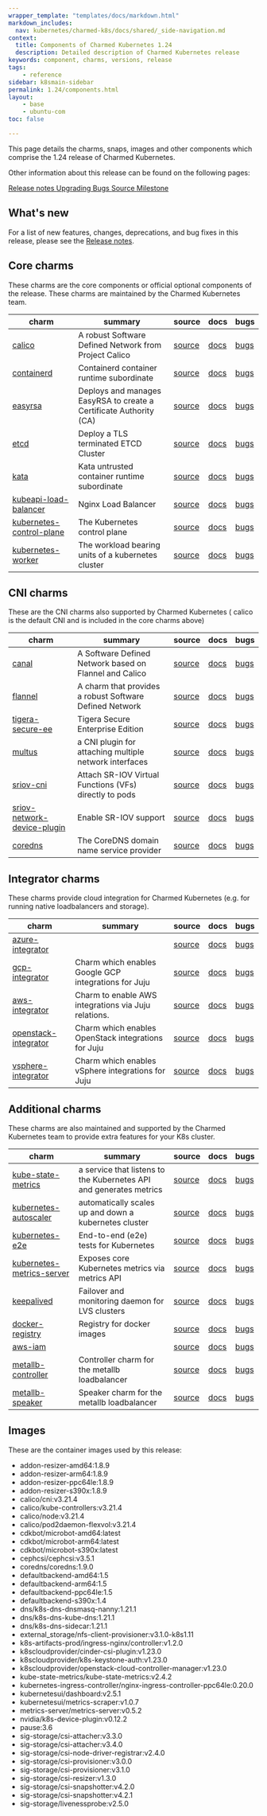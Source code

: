 ```yaml
---
wrapper_template: "templates/docs/markdown.html"
markdown_includes:
  nav: kubernetes/charmed-k8s/docs/shared/_side-navigation.md
context:
  title: Components of Charmed Kubernetes 1.24
  description: Detailed description of Charmed Kubernetes release
keywords: component, charms, versions, release
tags:
    - reference
sidebar: k8smain-sidebar
permalink: 1.24/components.html
layout:
    - base
    - ubuntu-com
toc: false

---
```


<!-- THIS PAGE IS AUTOGENERATED -->
<!-- If you find an error in this page, it is likely to be in the original
source of the information - please file a bug at 
https://github.com/charmed-kubernetes/kubernetes-docs/issues 
rather than editing the text -->

This page details the charms, snaps, images and other components
which comprise the 1.24 release of Charmed Kubernetes.

Other information about this release can be found on the following pages:

<a class='p-button--brand' href='/kubernetes/charmed-k8s/docs/1.24/release-notes'>Release notes </a>
<a class='p-button--brand' href='/kubernetes/charmed-k8s/docs/1.24/upgrading'>Upgrading </a>
<a class='p-button--brand' href='https://bugs.launchpad.net/charmed-kubernetes'>Bugs </a>
<a class='p-button--brand' href='https://github.com/charmed-kubernetes/bundle'>Source </a>
<a class='p-button--brand' href='https://launchpad.net/charmed-kubernetes/+milestone/1.24'>Milestone </a>

## What's new

For a list of new features, changes, deprecations, and bug fixes in this
release, please see the [Release notes](release-notes).

## Core charms

These charms are the core components or official optional components of the
release. These charms are maintained by the Charmed Kubernetes team.

|charm | summary | source | docs | bugs |
|-|-|-|-|-|
| [calico](https://charmhub.io/calico) | A robust Software Defined Network from Project Calico | [source](https://github.com/charmed-kubernetes/layer-calico.git) | [docs](https://charmhub.io/calico/docs) | [bugs](https://bugs.launchpad.net/charmed-kubernetes) |
| [containerd](https://charmhub.io/containerd) | Containerd container runtime subordinate | [source](https://github.com/charmed-kubernetes/charm-containerd.git) | [docs](https://charmhub.io/containerd/docs) | [bugs](https://bugs.launchpad.net/charmed-kubernetes) |
| [easyrsa](https://charmhub.io/easyrsa) | Deploys and manages EasyRSA to create a Certificate Authority (CA) | [source](https://github.com/charmed-kubernetes/layer-easyrsa.git) | [docs](https://charmhub.io/easyrsa/docs) | [bugs](https://bugs.launchpad.net/charmed-kubernetes) |
| [etcd](https://charmhub.io/etcd) | Deploy a TLS terminated ETCD Cluster | [source](https://github.com/charmed-kubernetes/layer-etcd.git) | [docs](https://charmhub.io/etcd/docs) | [bugs](https://bugs.launchpad.net/charmed-kubernetes) |
| [kata](https://charmhub.io/kata) | Kata untrusted container runtime subordinate | [source](https://github.com/charmed-kubernetes/charm-kata.git) | [docs](https://charmhub.io/kata/docs) | [bugs](https://bugs.launchpad.net/charmed-kubernetes) |
| [kubeapi-load-balancer](https://charmhub.io/kubeapi-load-balancer) | Nginx Load Balancer | [source](https://github.com/charmed-kubernetes/charm-kubeapi-load-balancer.git) | [docs](https://charmhub.io/kubeapi-load-balancer/docs) | [bugs](https://bugs.launchpad.net/charmed-kubernetes) |
| [kubernetes-control-plane](https://charmhub.io/kubernetes-control-plane) | The Kubernetes control plane | [source](https://github.com/charmed-kubernetes/charm-kubernetes-control-plane.git) | [docs](https://charmhub.io/kubernetes-control-plane/docs) | [bugs](https://bugs.launchpad.net/charmed-kubernetes) |
| [kubernetes-worker](https://charmhub.io/kubernetes-worker) | The workload bearing units of a kubernetes cluster | [source](https://github.com/charmed-kubernetes/charm-kubernetes-worker.git) | [docs](https://charmhub.io/kubernetes-worker/docs) | [bugs](https://bugs.launchpad.net/charmed-kubernetes) |

## CNI charms 

These are the CNI charms also supported by Charmed Kubernetes ( calico is the default CNI and is included in the core charms above)

|charm | summary | source | docs | bugs |
|-|-|-|-|-|
| [canal](https://charmhub.io/canal) | A Software Defined Network based on Flannel and Calico | [source](https://github.com/charmed-kubernetes/layer-canal.git) | [docs](https://charmhub.io/canal/docs) | [bugs](https://bugs.launchpad.net/charmed-kubernetes) |
| [flannel](https://charmhub.io/flannel) | A charm that provides a robust Software Defined Network | [source](https://github.com/charmed-kubernetes/charm-flannel.git) | [docs](https://charmhub.io/flannel/docs) | [bugs](https://bugs.launchpad.net/charmed-kubernetes) |
| [tigera-secure-ee](https://charmhub.io/tigera-secure-ee) | Tigera Secure Enterprise Edition | [source](https://github.com/charmed-kubernetes/layer-tigera-secure-ee.git) | [docs](https://charmhub.io/tigera-secure-ee/docs) | [bugs](https://bugs.launchpad.net/charmed-kubernetes) |
| [multus](https://charmhub.io/multus) | a CNI plugin for attaching multiple network interfaces | [source](https://github.com/charmed-kubernetes/charm-multus.git) | [docs](https://charmhub.io/multus/docs) | [bugs](https://bugs.launchpad.net/charmed-kubernetes) |
| [sriov-cni](https://charmhub.io/sriov-cni) | Attach SR-IOV Virtual Functions (VFs) directly to pods | [source](https://github.com/charmed-kubernetes/charm-sriov-cni.git) | [docs](https://charmhub.io/sriov-cni/docs) | [bugs](https://bugs.launchpad.net/charmed-kubernetes) |
| [sriov-network-device-plugin](https://charmhub.io/sriov-network-device-plugin) | Enable SR-IOV support | [source](https://github.com/charmed-kubernetes/charm-sriov-network-device-plugin.git) | [docs](https://charmhub.io/sriov-network-device-plugin/docs) | [bugs](https://bugs.launchpad.net/charmed-kubernetes) |
| [coredns](https://charmhub.io/coredns) | The CoreDNS domain name service provider | [source](https://github.com/charmed-kubernetes/charm-coredns.git) | [docs](https://charmhub.io/coredns/docs) | [bugs](https://bugs.launchpad.net/charmed-kubernetes) |

## Integrator charms

These charms provide cloud integration for Charmed Kubernetes (e.g. for running native loadbalancers and storage).

|charm | summary | source | docs | bugs |
|-|-|-|-|-|
| [azure-integrator](https://charmhub.io/azure-integrator) |  | [source](https://github.com/juju-solutions/charm-azure-integrator.git) | [docs](https://charmhub.io/azure-integrator/docs) | [bugs](https://bugs.launchpad.net/charmed-kubernetes) |
| [gcp-integrator](https://charmhub.io/gcp-integrator) | Charm which enables Google GCP integrations for Juju | [source](https://github.com/juju-solutions/charm-gcp-integrator.git) | [docs](https://charmhub.io/gcp-integrator/docs) | [bugs](https://bugs.launchpad.net/charmed-kubernetes) |
| [aws-integrator](https://charmhub.io/aws-integrator) | Charm to enable AWS integrations via Juju relations. | [source](https://github.com/juju-solutions/charm-aws-integrator.git) | [docs](https://charmhub.io/aws-integrator/docs) | [bugs](https://bugs.launchpad.net/charmed-kubernetes) |
| [openstack-integrator](https://charmhub.io/openstack-integrator) | Charm which enables OpenStack integrations for Juju | [source](https://github.com/juju-solutions/charm-openstack-integrator.git) | [docs](https://charmhub.io/openstack-integrator/docs) | [bugs](https://bugs.launchpad.net/charmed-kubernetes) |
| [vsphere-integrator](https://charmhub.io/vsphere-integrator) | Charm which enables vSphere integrations for Juju | [source](https://github.com/juju-solutions/charm-vsphere-integrator.git) | [docs](https://charmhub.io/vsphere-integrator/docs) | [bugs](https://bugs.launchpad.net/charmed-kubernetes) |

## Additional charms

These charms are also maintained and supported by the Charmed Kubernetes team to provide extra features for your K8s cluster.

|charm | summary | source | docs | bugs |
|-|-|-|-|-|
| [kube-state-metrics](https://charmhub.io/kube-state-metrics) | a service that listens to the Kubernetes API and generates metrics | [source](https://github.com/charmed-kubernetes/kube-state-metrics-operator.git) | [docs](https://charmhub.io/kube-state-metrics/docs) | [bugs](https://bugs.launchpad.net/charmed-kubernetes) |
| [kubernetes-autoscaler](https://charmhub.io/kubernetes-autoscaler) | automatically scales up and down a kubernetes cluster | [source](https://github.com/charmed-kubernetes/charm-kubernetes-autoscaler.git) | [docs](https://charmhub.io/kubernetes-autoscaler/docs) | [bugs](https://bugs.launchpad.net/charmed-kubernetes) |
| [kubernetes-e2e](https://charmhub.io/kubernetes-e2e) | End-to-end (e2e) tests for Kubernetes | [source](https://github.com/charmed-kubernetes/charm-kubernetes-e2e.git) | [docs](https://charmhub.io/kubernetes-e2e/docs) | [bugs](https://bugs.launchpad.net/charmed-kubernetes) |
| [kubernetes-metrics-server](https://charmhub.io/kubernetes-metrics-server) | Exposes core Kubernetes metrics via metrics API  | [source](https://github.com/charmed-kubernetes/kubernetes-metrics-server-operator.git) | [docs](https://charmhub.io/kubernetes-metrics-server/docs) | [bugs](https://bugs.launchpad.net/charmed-kubernetes) |
| [keepalived](https://charmhub.io/keepalived) | Failover and monitoring daemon for LVS clusters | [source](https://github.com/charmed-kubernetes/charm-keepalived.git) | [docs](https://charmhub.io/keepalived/docs) | [bugs](https://bugs.launchpad.net/charmed-kubernetes) |
| [docker-registry](https://charmhub.io/docker-registry) | Registry for docker images | [source](https://github.com/CanonicalLtd/docker-registry-charm.git) | [docs](https://charmhub.io/docker-registry/docs) | [bugs](https://bugs.launchpad.net/charmed-kubernetes) |
| [aws-iam](https://charmhub.io/aws-iam) |  | [source](https://github.com/charmed-kubernetes/charm-aws-iam.git) | [docs](https://charmhub.io/aws-iam/docs) | [bugs](https://bugs.launchpad.net/charmed-kubernetes) |
| [metallb-controller](https://charmhub.io/metallb-controller) | Controller charm for the metallb loadbalancer | [source](https://github.com/charmed-kubernetes/metallb-operator.git) | [docs](https://charmhub.io/metallb-controller/docs) | [bugs](https://bugs.launchpad.net/charmed-kubernetes) |
| [metallb-speaker](https://charmhub.io/metallb-speaker) | Speaker charm for the metallb loadbalancer | [source](https://github.com/charmed-kubernetes/metallb-operator.git) | [docs](https://charmhub.io/metallb-speaker/docs) | [bugs](https://bugs.launchpad.net/charmed-kubernetes) |

## Images

These are the container images used by this release:

<!-- GENERATED CONTAINER IMAGES -->

-  addon-resizer-amd64:1.8.9
-  addon-resizer-arm64:1.8.9
-  addon-resizer-ppc64le:1.8.9
-  addon-resizer-s390x:1.8.9
-  calico/cni:v3.21.4
-  calico/kube-controllers:v3.21.4
-  calico/node:v3.21.4
-  calico/pod2daemon-flexvol:v3.21.4
-  cdkbot/microbot-amd64:latest
-  cdkbot/microbot-arm64:latest
-  cdkbot/microbot-s390x:latest
-  cephcsi/cephcsi:v3.5.1
-  coredns/coredns:1.9.0
-  defaultbackend-amd64:1.5
-  defaultbackend-arm64:1.5
-  defaultbackend-ppc64le:1.5
-  defaultbackend-s390x:1.4
-  dns/k8s-dns-dnsmasq-nanny:1.21.1
-  dns/k8s-dns-kube-dns:1.21.1
-  dns/k8s-dns-sidecar:1.21.1
-  external_storage/nfs-client-provisioner:v3.1.0-k8s1.11
-  k8s-artifacts-prod/ingress-nginx/controller:v1.2.0
-  k8scloudprovider/cinder-csi-plugin:v1.23.0
-  k8scloudprovider/k8s-keystone-auth:v1.23.0
-  k8scloudprovider/openstack-cloud-controller-manager:v1.23.0
-  kube-state-metrics/kube-state-metrics:v2.4.2
-  kubernetes-ingress-controller/nginx-ingress-controller-ppc64le:0.20.0
-  kubernetesui/dashboard:v2.5.1
-  kubernetesui/metrics-scraper:v1.0.7
-  metrics-server/metrics-server:v0.5.2
-  nvidia/k8s-device-plugin:v0.12.2
-  pause:3.6
-  sig-storage/csi-attacher:v3.3.0
-  sig-storage/csi-attacher:v3.4.0
-  sig-storage/csi-node-driver-registrar:v2.4.0
-  sig-storage/csi-provisioner:v3.0.0
-  sig-storage/csi-provisioner:v3.1.0
-  sig-storage/csi-resizer:v1.3.0
-  sig-storage/csi-snapshotter:v4.2.0
-  sig-storage/csi-snapshotter:v4.2.1
-  sig-storage/livenessprobe:v2.5.0

<!-- CONTAINER IMAGES END -->

<!-- LINKS -->
[release notes]: /kubernetes/charmed-k8s/docs/release-notes#1.24
[upgrade notes]: /kubernetes/charmed-k8s/docs/upgrade-notes
[bugs]: /kubernetes/charmed-k8s/docs/
[source]: https://github.com/charmed-kubernetes
[1.24 milestone]: https://launchpad.net/charmed-kubernetes/+milestone/1.24

